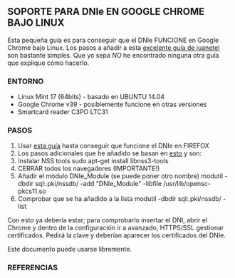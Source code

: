 ## SOPORTE PARA DNIe EN GOOGLE CHROME BAJO LINUX

Esta pequeña guía es para conseguir que el DNIe FUNCIONE en Google Chrome bajo Linux.
Los pasos a añadir a esta [excelente guía de juanetel][1] son bastante simples.
Que yo sepa *NO* he encontrado ninguna otra guía que explique cómo hacerlo.

### ENTORNO
* Linux Mint 17 (64bits) - basado en UBUNTU 14.04
* Google Chrome v39 - posiblemente funcione en otras versiones
* Smartcard reader C3PO LTC31

### PASOS
1. Usar [esta guía][1] hasta conseguir que funcione el DNIe en FIREFOX
2. Los pasos adicionales que he añadido se basan en [esto][2] y son:
  1. Instalar NSS tools
        sudo apt-get install libnss3-tools
  2. CERRAR todos los navegadores (IMPORTANTE!)
  3. Añadir el módulo DNIe_Module (se puede poner otro nombre)
        modutil -dbdir sql:.pki/nssdb/ -add "DNIe_Module" -libfile /usr/lib/opensc-pkcs11.so
  4. Comprobar que se ha añadido a la lista
        modutil -dbdir sql:.pki/nssdb/ -list

Con esto ya debería estar; para comprobarlo insertar el DNI, abrir el Chrome y
dentro de la configuración ir a avanzado, HTTPS/SSL gestionar certificados.
Pedirá la clave y deberían aparecer los certificados del DNIe.

Este documento puede usarse libremente.

### REFERENCIAS
[1]: http://www.ubuntu-guia.com/2014/04/instalar-dni-electronico-en-ubuntu.html#
[2]: https://help.ubuntu.com/community/CommonAccessCard#Google_Chrome.2BAC8-Chromium_Setup
